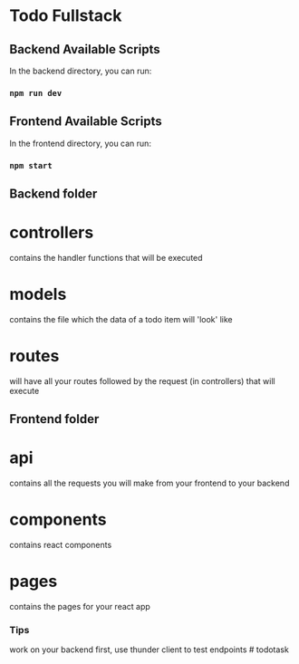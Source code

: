 # Todo Fullstack

## Backend Available Scripts

In the backend directory, you can run:

### `npm run dev`

## Frontend Available Scripts

In the frontend directory, you can run:

### `npm start`

## Backend folder
# controllers
contains the handler functions that will be executed 

# models
contains the file which the data of a todo item will 'look' like

# routes
will have all your routes followed by the request (in controllers) that will execute

## Frontend folder
# api
contains all the requests you will make from your frontend to your backend

# components
contains react components

# pages
contains the pages for your react app

### Tips
work on your backend first, use thunder client to test endpoints 
#   t o d o t a s k  
 